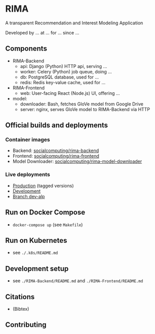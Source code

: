 # RIMA

A transparent Recommendation and Interest Modeling Application

Developed by ... at ... for ... since ...


## Components

* RIMA-Backend
  * api: Django (Python) HTTP api, serving ...
  * worker: Celery (Python) job queue, doing ...
  * db: PostgreSQL database, used for ...
  * redis: Redis key-value cache, used for ...
* RIMA-Frontend
  * web: User-facing React (Node.js) UI, offering ...
* model:
  * downloader: Bash, fetches GloVe model from Google Drive
  * server: nginx, serves GloVe model to RIMA-Backend via HTTP


## Official builds and deployments

### Container images

* Backend: [socialcomputing/rima-backend](https://hub.docker.com/repository/docker/socialcomputing/rima-backend)
* Frontend: [socialcomputing/rima-frontend](https://hub.docker.com/repository/docker/socialcomputing/rima-frontend)
* Model Downloader: [socialcomputing/rima-model-downloader](https://hub.docker.com/repository/docker/socialcomputing/rima-model-downloader)

### Live deployments

* [Production](https://rima.sc.inko.cloud/) (tagged versions)
* [Development](https://rima-dev.sc.inko.cloud/)
* [Branch dev-alp](https://rima-dev-alp.sc.inko.cloud/)


## Run on Docker Compose

* `docker-compose up` (see `Makefile`)


## Run on Kubernetes

* see `./.k8s/README.md`


## Development setup

* see `./RIMA-Backend/README.md` and `./RIMA-Frontend/README.md`


## Citations

* (Bibtex)


## Contributing
